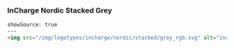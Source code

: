 ### InCharge Nordic Stacked Grey

```html
showSource: true
---
<img src="/img/logotypes/incharge/nordic/stacked/grey_rgb.svg" alt="incharge_nordic_stacked_grey_rgb" />
```

